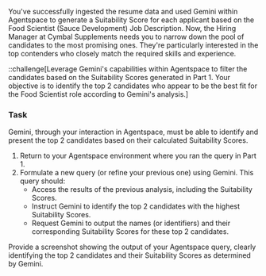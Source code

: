 You've successfully ingested the resume data and used Gemini within Agentspace to generate a Suitability Score for each applicant based on the Food Scientist (Sauce Development) Job Description. Now, the Hiring Manager at Cymbal Supplements needs you to narrow down the pool of candidates to the most promising ones. They're particularly interested in the top contenders who closely match the required skills and experience.

::challenge[Leverage Gemini's capabilities within Agentspace to filter the candidates based on the Suitability Scores generated in Part 1. Your objective is to identify the top 2 candidates who appear to be the best fit for the Food Scientist role according to Gemini's analysis.]

### Task

Gemini, through your interaction in Agentspace, must be able to identify and present the top 2 candidates based on their calculated Suitability Scores.

1. Return to your Agentspace environment where you ran the query in Part 1.
2. Formulate a new query (or refine your previous one) using Gemini. This query should:
   - Access the results of the previous analysis, including the Suitability Scores.
   - Instruct Gemini to identify the top 2 candidates with the highest Suitability Scores.
   - Request Gemini to output the names (or identifiers) and their corresponding Suitability Scores for these top 2 candidates.

Provide a screenshot showing the output of your Agentspace query, clearly identifying the top 2 candidates and their Suitability Scores as determined by Gemini.
